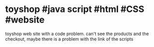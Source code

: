 # toyshop #java script #html #CSS #website
toyshop web site with a code problem. can't see the products and the checkout, maybe there is a problem with the link of the scripts
